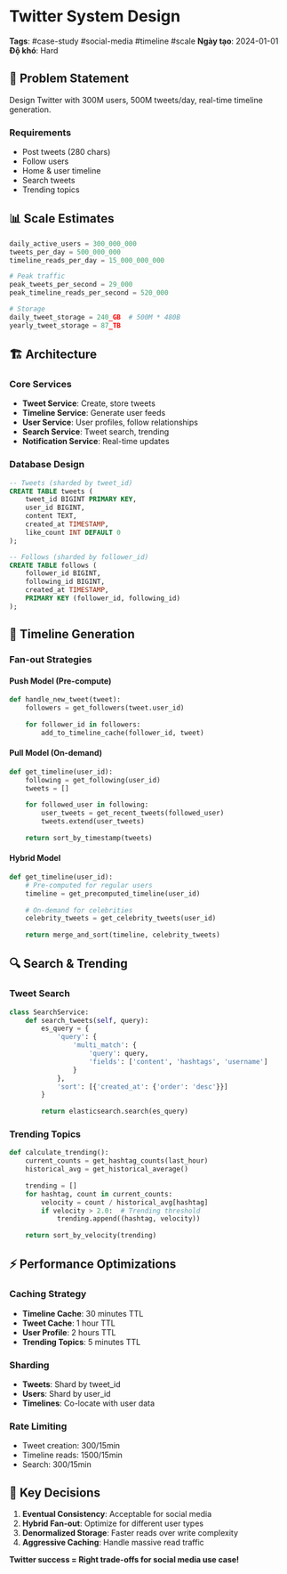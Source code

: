 # Twitter System Design

**Tags**: #case-study #social-media #timeline #scale
**Ngày tạo**: 2024-01-01
**Độ khó**: Hard

## 🎯 Problem Statement

Design Twitter with 300M users, 500M tweets/day, real-time timeline generation.

### Requirements
- Post tweets (280 chars)
- Follow users
- Home & user timeline
- Search tweets
- Trending topics

## 📊 Scale Estimates

```python
daily_active_users = 300_000_000
tweets_per_day = 500_000_000
timeline_reads_per_day = 15_000_000_000

# Peak traffic
peak_tweets_per_second = 29_000
peak_timeline_reads_per_second = 520_000

# Storage
daily_tweet_storage = 240_GB  # 500M * 480B
yearly_tweet_storage = 87_TB
```

## 🏗️ Architecture

### Core Services
- **Tweet Service**: Create, store tweets
- **Timeline Service**: Generate user feeds
- **User Service**: User profiles, follow relationships
- **Search Service**: Tweet search, trending
- **Notification Service**: Real-time updates

### Database Design
```sql
-- Tweets (sharded by tweet_id)
CREATE TABLE tweets (
    tweet_id BIGINT PRIMARY KEY,
    user_id BIGINT,
    content TEXT,
    created_at TIMESTAMP,
    like_count INT DEFAULT 0
);

-- Follows (sharded by follower_id)
CREATE TABLE follows (
    follower_id BIGINT,
    following_id BIGINT,
    created_at TIMESTAMP,
    PRIMARY KEY (follower_id, following_id)
);
```

## 📱 Timeline Generation

### Fan-out Strategies

#### Push Model (Pre-compute)
```python
def handle_new_tweet(tweet):
    followers = get_followers(tweet.user_id)
    
    for follower_id in followers:
        add_to_timeline_cache(follower_id, tweet)
```

#### Pull Model (On-demand)
```python
def get_timeline(user_id):
    following = get_following(user_id)
    tweets = []
    
    for followed_user in following:
        user_tweets = get_recent_tweets(followed_user)
        tweets.extend(user_tweets)
    
    return sort_by_timestamp(tweets)
```

#### Hybrid Model
```python
def get_timeline(user_id):
    # Pre-computed for regular users
    timeline = get_precomputed_timeline(user_id)
    
    # On-demand for celebrities
    celebrity_tweets = get_celebrity_tweets(user_id)
    
    return merge_and_sort(timeline, celebrity_tweets)
```

## 🔍 Search & Trending

### Tweet Search
```python
class SearchService:
    def search_tweets(self, query):
        es_query = {
            'query': {
                'multi_match': {
                    'query': query,
                    'fields': ['content', 'hashtags', 'username']
                }
            },
            'sort': [{'created_at': {'order': 'desc'}}]
        }
        
        return elasticsearch.search(es_query)
```

### Trending Topics
```python
def calculate_trending():
    current_counts = get_hashtag_counts(last_hour)
    historical_avg = get_historical_average()
    
    trending = []
    for hashtag, count in current_counts:
        velocity = count / historical_avg[hashtag]
        if velocity > 2.0:  # Trending threshold
            trending.append((hashtag, velocity))
    
    return sort_by_velocity(trending)
```

## ⚡ Performance Optimizations

### Caching Strategy
- **Timeline Cache**: 30 minutes TTL
- **Tweet Cache**: 1 hour TTL  
- **User Profile**: 2 hours TTL
- **Trending Topics**: 5 minutes TTL

### Sharding
- **Tweets**: Shard by tweet_id
- **Users**: Shard by user_id
- **Timelines**: Co-locate with user data

### Rate Limiting
- Tweet creation: 300/15min
- Timeline reads: 1500/15min
- Search: 300/15min

## 🎯 Key Decisions

1. **Eventual Consistency**: Acceptable for social media
2. **Hybrid Fan-out**: Optimize for different user types
3. **Denormalized Storage**: Faster reads over write complexity
4. **Aggressive Caching**: Handle massive read traffic

**Twitter success = Right trade-offs for social media use case!** 